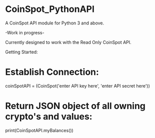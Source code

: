 # CoinSpot_PythonAPI
A CoinSpot API module for Python 3 and above. 

-Work in progress-

Currently designed to work with the Read Only CoinSpot API.

Getting Started:

# Establish Connection:
coinSpotAPI = (CoinSpot('enter API key here', 'enter API secret here'))

# Return JSON object of all owning crypto's and values:
print(CoinSpotAPI.myBalances())
